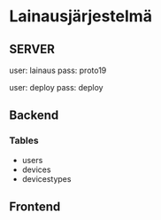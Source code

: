 # Lainausjärjestelmä

## SERVER

user: lainaus
pass: proto19

user: deploy
pass: deploy

## Backend

### Tables

- users
- devices
- devicestypes

## Frontend
